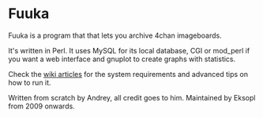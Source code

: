 # Fuuka

Fuuka is a program that that lets you archive 4chan imageboards.

It's written in Perl. It uses MySQL for its local database, CGI or mod\_perl if you want a web interface and gnuplot to create graphs with statistics.

Check the [wiki articles](https://github.com/eksopl/fuuka/wiki/_pages) for the system requirements and advanced tips on how to run it.


Written from scratch by Andrey, all credit goes to him. Maintained by Eksopl from 2009 onwards.
